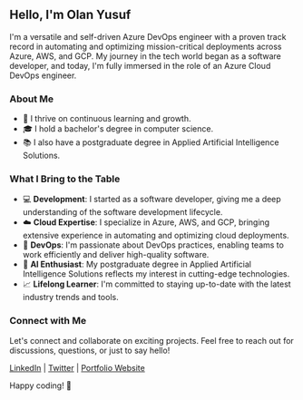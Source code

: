 ## Hello, I'm Olan Yusuf

I'm a versatile and self-driven Azure DevOps engineer with a proven track record in automating and optimizing mission-critical deployments across Azure, AWS, and GCP. My journey in the tech world began as a software developer, and today, I'm fully immersed in the role of an Azure Cloud DevOps engineer.

### About Me

- 🌟 I thrive on continuous learning and growth.
- 🎓 I hold a bachelor's degree in computer science.
- 📚 I also have a postgraduate degree in Applied Artificial Intelligence Solutions.

### What I Bring to the Table

- 💻 **Development**: I started as a software developer, giving me a deep understanding of the software development lifecycle.
- ☁️ **Cloud Expertise**: I specialize in Azure, AWS, and GCP, bringing extensive experience in automating and optimizing cloud deployments.
- 🚀 **DevOps**: I'm passionate about DevOps practices, enabling teams to work efficiently and deliver high-quality software.
- 🤖 **AI Enthusiast**: My postgraduate degree in Applied Artificial Intelligence Solutions reflects my interest in cutting-edge technologies.
- 📈 **Lifelong Learner**: I'm committed to staying up-to-date with the latest industry trends and tools.

### Connect with Me

Let's connect and collaborate on exciting projects. Feel free to reach out for discussions, questions, or just to say hello!

[LinkedIn](https://www.linkedin.com/in/olanrewaju-yusuf) | [Twitter](https://twitter.com/yourusername) | [Portfolio Website](https://www.yourwebsite.com)

Happy coding! 🚀


<!--
**yusuflanre/yusuflanre** is a ✨ _special_ ✨ repository because its `README.md` (this file) appears on your GitHub profile.

Here are some ideas to get you started:

- 🔭 I’m currently working on ...
- 🌱 I’m currently learning ...
- 👯 I’m looking to collaborate on ...
- 🤔 I’m looking for help with ...
- 💬 Ask me about ...
- 📫 How to reach me: ...
- 😄 Pronouns: ...
- ⚡ Fun fact: ...
-->
